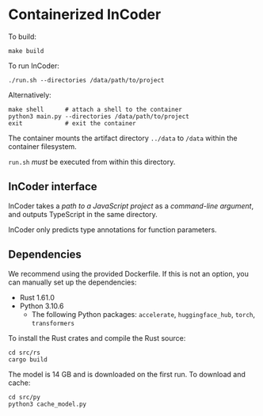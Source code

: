 # Containerized InCoder

To build:

    make build

To run InCoder:

    ./run.sh --directories /data/path/to/project

Alternatively:

    make shell      # attach a shell to the container
    python3 main.py --directories /data/path/to/project
    exit            # exit the container

The container mounts the artifact directory `../data` to `/data` within the
container filesystem.

`run.sh` _must_ be executed from within this directory.

## InCoder interface

InCoder takes a _path to a JavaScript project_ as a _command-line argument_,
and outputs TypeScript in the same directory.

InCoder only predicts type annotations for function parameters.

## Dependencies

We recommend using the provided Dockerfile. If this is not an option, you can
manually set up the dependencies:

* Rust 1.61.0
* Python 3.10.6
    * The following Python packages:
      `accelerate`, `huggingface_hub`, `torch`, `transformers`

To install the Rust crates and compile the Rust source:

    cd src/rs
    cargo build

The model is 14 GB and is downloaded on the first run. To download and cache:

    cd src/py
    python3 cache_model.py
